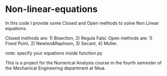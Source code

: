 # Non-linear-equations
In this code I provide some Closed and Open methods to solve Non Linear equations.

Closed methods are: 1) Bisection, 2) Regula Falsi.
Open methods are: 1) Fixed Point, 2) Newton&Raphson, 3) Secant, 4) Muller.

note: specify your equations inside function.py

This is a project for the Numerical Analysis course in the fourth semester of the Mechanical Engineering department at Ntua. 
